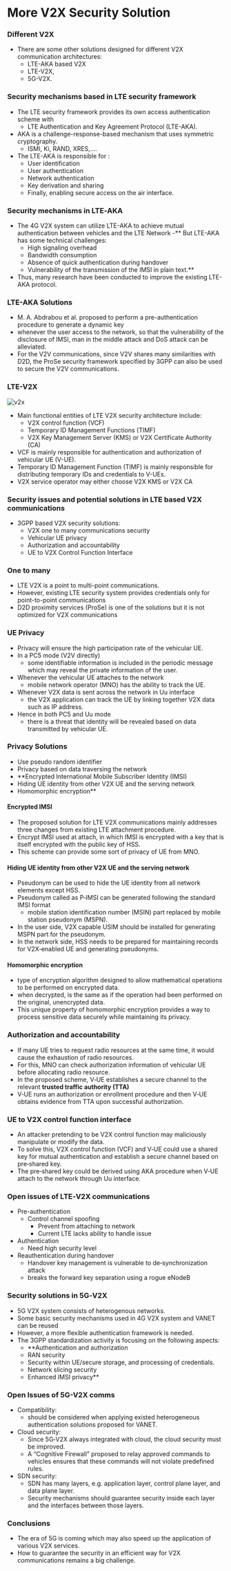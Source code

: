 
# More V2X Security Solution


### Different V2X 
- There are some other solutions designed for different V2X communication architectures:
    - LTE-AKA based V2X
    - LTE-V2X,
    - 5G-V2X.


### Security mechanisms based in LTE security framework
- The LTE security framework provides its own access authentication scheme with 
    - LTE Authentication and Key Agreement Protocol (LTE-AKA).
- AKA is a challenge-response-based mechanism that uses symmetric cryptography.
    - ISMI, Ki, RAND, XRES,....
- The LTE-AKA is responsible for :
    - User identification
    - User authentication
    - Network authentication
    - Key derivation and sharing
    - Finally, enabling secure access on the air interface.


### Security mechanisms in LTE‐AKA
- The 4G V2X system can utilize LTE-AKA to achieve mutual authentication between vehicles and the LTE Network
-** But LTE-AKA has some technical challenges:
    - High signaling overhead
    - Bandwidth consumption
    - Absence of quick authentication during handover
    - Vulnerability of the transmission of the IMSI in plain text.**
- Thus, many research have been conducted to improve the existing LTE-AKA protocol.


### LTE-AKA Solutions
- M. A. Abdrabou et al. proposed to perform a pre-authentication procedure to generate a dynamic key 
- whenever the user access to the network, so that the vulnerability of the disclosure of IMSI, man in the middle attack and DoS attack can be alleviated.
-  For the V2V communications, since V2V shares many similarities with D2D, the ProSe security framework specified by 3GPP can also be used to secure the V2V communications.


### LTE-V2X


![v2x](./v2x.png)


- Main functional entities of LTE V2X security architecture include:
    - V2X control function (VCF)
    - Temporary ID Management Functions (TIMF)
    - V2X Key Management Server (KMS) or V2X Certificate Authority (CA)
- VCF is mainly responsible for authentication and authorization of vehicular UE (V-UE).
- Temporary ID Management Function (TIMF) is mainly responsible for distributing temporary IDs and credentials to V-UEs.
- V2X service operator may either choose V2X KMS or V2X CA



### Security issues and potential solutions in LTE based V2X communications
- 3GPP based V2X security solutions:
    - V2X one to many communications security
    - Vehicular UE privacy
    - Authorization and accountability
    - UE to V2X Control Function Interface


### One to many
- LTE V2X is a point to multi-point communications.
- However, existing LTE security system provides credentials only for point-to-point communications
- D2D proximity services (ProSe) is one of the solutions but it is not optimized for V2X communications


### UE Privacy
- Privacy will ensure the high participation rate of the vehicular UE.
- In a PC5 mode (V2V directly) 
    - some identifiable information is included in the periodic message which may reveal the private information of the user.
- Whenever the vehicular UE attaches to the network
    - mobile network operator (MNO) has the ability to track the UE.
- Whenever V2X data is sent across the network in Uu interface
    - the V2X application can track the UE by linking together V2X data such as IP address.
- Hence in both PC5 and Uu mode
    - there is a threat that identity will be revealed based on data transmitted by vehicular UE.


### Privacy Solutions
- Use pseudo random identifier
- Privacy based on data traversing the network
- **Encrypted International Mobile Subscriber Identity (IMSI)
- Hiding UE identity from other V2X UE and the serving network
- Homomorphic encryption**


#### Encrypted IMSI
- The proposed solution for LTE V2X communications mainly addresses three changes from existing LTE attachment procedure.
- Encrypt IMSI used at attach, in which IMSI is encrypted with a key that is itself encrypted with the public key of HSS.
- This scheme can provide some sort of privacy of UE from MNO.

#### Hiding UE identity from other V2X UE and the serving network
- Pseudonym can be used to hide the UE identity from all network elements except HSS.
- Pseudonym called as P‐IMSI can be generated following the standard IMSI format
    - mobile station identification number (MSIN) part replaced by mobile station pseudonym (MSPN).
- In the user side, V2X capable USIM should be installed for generating MSPN part for the pseudonym.
- In the network side, HSS needs to be prepared for maintaining records for V2X‐enabled UE and generating pseudonyms.


#### Homomorphic encryption
- type of encryption algorithm designed to allow mathematical operations to be performed on encrypted data.
- when decrypted, is the same as if the operation had been performed on the original, unencrypted data.
- This unique property of homomorphic encryption provides a way to process sensitive data securely while maintaining its privacy.



### Authorization and accountability
- If many UE tries to request radio resources at the same time, it would cause the exhaustion of radio resources.
- For this, MNO can check authorization information of vehicular UE before allocating radio resource.
- In the proposed scheme, V‐UE establishes a secure channel to the relevant **trusted traffic authority (TTA)**
- V‐UE runs an authorization or enrollment procedure and then V‐UE obtains evidence from TTA upon successful authorization.



### UE to V2X control function interface
- An attacker pretending to be V2X control function may maliciously manipulate or modify the data.
- To solve this, V2X control function (VCF) and V‐UE could use a shared key for mutual authentication and establish a secure channel based on pre‐shared key.
- The pre‐shared key could be derived using AKA procedure when V‐UE attach to the network through Uu interface.


### Open issues of LTE‐V2X communications
- Pre-authentication
    - Control channel spoofing
        - Prevent from attaching to network
        - Current LTE lacks ability to handle issue
- Authentication
    - Need high security level
- Reauthentication during handover
    - Handover key management is vulnerable to de‐synchronization attack
    - breaks the forward key separation using a rogue eNodeB


### Security solutions in 5G‐V2X
- 5G V2X system consists of heterogenous networks. 
- Some basic security mechanisms used in 4G V2X system and VANET can be reused
- However, a more flexible authentication framework is needed.
- The 3GPP standardization activity is focusing on the following aspects:
    - **Authentication and authorization
    - RAN security
    - Security within UE/secure storage, and processing of credentials.
    - Network slicing security
    - Enhanced IMSI privacy**


### Open Issues of 5G-V2X comms
- Compatibility: 
    - should be considered when applying existed heterogeneous authentication solutions proposed for VANET.
- Cloud security: 
    - Since 5G‐V2X always integrated with cloud, the cloud security must be improved. 
    - A “Cognitive Firewall” proposed to relay approved commands to vehicles ensures that these commands will not violate predefined rules.
- SDN security: 
    - SDN has many layers, e.g. application layer, control plane layer, and data plane layer. 
    - Security mechanisms should guarantee security inside each layer and the interfaces between those layers.


### Conclusions
- The era of 5G is coming which may also speed up the application of various V2X services.
- How to guarantee the security in an efficient way for V2X communications remains a big challenge.


